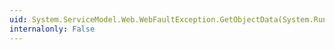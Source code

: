 ```yaml
---
uid: System.ServiceModel.Web.WebFaultException.GetObjectData(System.Runtime.Serialization.SerializationInfo,System.Runtime.Serialization.StreamingContext)
internalonly: False
---
```

